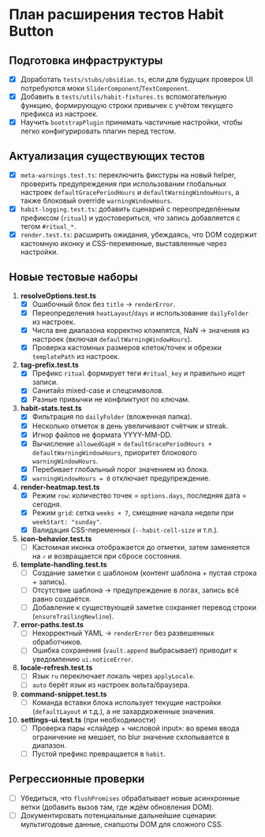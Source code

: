# План расширения тестов Habit Button

## Подготовка инфраструктуры
- [x] Доработать `tests/stubs/obsidian.ts`, если для будущих проверок UI потребуются моки `SliderComponent`/`TextComponent`.
- [x] Добавить в `tests/utils/habit-fixtures.ts` вспомогательную функцию, формирующую строки привычек с учётом текущего префикса из настроек.
- [x] Научить `bootstrapPlugin` принимать частичные настройки, чтобы легко конфигурировать плагин перед тестом.

## Актуализация существующих тестов
- [x] `meta-warnings.test.ts`: переключить фикстуры на новый helper, проверить предупреждения при использовании глобальных настроек `defaultGracePeriodHours` и `defaultWarningWindowHours`, а также блоковый override `warningWindowHours`.
- [x] `habit-logging.test.ts`: добавить сценарий с переопределённым префиксом (`ritual`) и удостовериться, что запись добавляется с тегом `#ritual_*`.
- [x] `render.test.ts`: расширить ожидания, убеждаясь, что DOM содержит кастомную иконку и CSS-переменные, выставленные через настройки.

## Новые тестовые наборы
1. **resolveOptions.test.ts**
   - [x] Ошибочный блок без `title` → `renderError`.
   - [x] Переопределения `heatLayout`/`days` и использование `dailyFolder` из настроек.
   - [x] Числа вне диапазона корректно клэмпятся, NaN → значения из настроек (включая `defaultWarningWindowHours`).
   - [x] Проверка кастомных размеров клеток/точек и обрезки `templatePath` из настроек.

2. **tag-prefix.test.ts**
   - [x] Префикс `ritual` формирует теги `#ritual_key` и правильно ищет записи.
   - [x] Санитайз mixed-case и спецсимволов.
   - [x] Разные привычки не конфликтуют по ключам.

3. **habit-stats.test.ts**
   - [x] Фильтрация по `dailyFolder` (вложенная папка).
   - [x] Несколько отметок в день увеличивают счётчик и streak.
   - [x] Игнор файлов не формата YYYY-MM-DD.
   - [x] Вычисление `allowedGapH` = `defaultGracePeriodHours + defaultWarningWindowHours`, приоритет блокового `warningWindowHours`.
   - [x] Перебивает глобальный порог значением из блока.
   - [x] `warningWindowHours = 0` отключает предупреждение.

4. **render-heatmap.test.ts**
   - [x] Режим `row`: количество точек = `options.days`, последняя дата = сегодня.
   - [x] Режим `grid`: сетка `weeks × 7`, смещение начала недели при `weekStart: "sunday"`.
   - [x] Валидация CSS-переменных (`--habit-cell-size` и т.п.).

5. **icon-behavior.test.ts**
   - [ ] Кастомная иконка отображается до отметки, затем заменяется на `✓` и возвращается при сбросе состояния.

6. **template-handling.test.ts**
   - [ ] Создание заметки с шаблоном (контент шаблона + пустая строка + запись).
   - [ ] Отсутствие шаблона → предупреждение в логах, запись всё равно создаётся.
   - [ ] Добавление к существующей заметке сохраняет перевод строки (`ensureTrailingNewline`).

7. **error-paths.test.ts**
   - [ ] Некорректный YAML → `renderError` без развешенных обработчиков.
   - [ ] Ошибка сохранения (`vault.append` выбрасывает) приводит к уведомлению `ui.noticeError`.

8. **locale-refresh.test.ts**
   - [ ] Язык `ru` переключает локаль через `applyLocale`.
   - [ ] `auto` берёт язык из настроек вольта/браузера.

9. **command-snippet.test.ts**
   - [ ] Команда вставки блока использует текущие настройки (`defaultLayout` и т.д.), а не захардкоженные значения.

10. **settings-ui.test.ts** (при необходимости)
    - [ ] Проверка пары «слайдер + числовой input»: во время ввода ограничение не мешает, по blur значение схлопывается в диапазон.
    - [ ] Пустой префикс превращается в `habit`.

## Регрессионные проверки
- [ ] Убедиться, что `flushPromises` обрабатывает новые асинхронные ветки (добавить вызов там, где ждём обновления DOM).
- [ ] Документировать потенциальные дальнейшие сценарии: мультигодовые данные, снапшоты DOM для сложного CSS.
